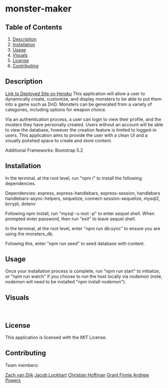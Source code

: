 # monster-maker

## Table of Contents
1. [Description](#description)
2. [Installation](#installationnstallation)
3. [Usage](#usage)
4. [Visuals](#visuals)
5. [License](#license)
6. [Contributing](#contributing)

## Description
[Link to Deployed Site on Heroku]()
This application will allow a user to dynamically create, customize, and display monsters to be able to put them into a game such as DnD. Monsters can be generated from a variety of categories, including options for weapon choice.

Via an authentication process, a user can login to view their profile, and the mosters they have personally created. Users without an account will be able to view the database, however the creation feature is limited to logged-in users. This application aims to provide the user with a clean UI and a visually polished space to create and store content.

Additional Frameworks: Bootstrap 5.2 

## Installation
In the terminal, at the root level, run "npm i" to install the following dependencies.

Dependencies: express, express-handlebars, express-session, handlebars handlebars-async-helpers, sequelize, connect-session-sequelize, mysql2, bcrypt, dotenv

Following npm install, run "mysql -u root -p" to enter sequel shell. When prompted enter password, then run "exit" to leave sequel shell. 

In the terminal, at the root level, enter "npm run db:sync" to ensure you are using the monsters_db. 

Folowing this, enter "npm run seed" to seed database with content.

## Usage
Once your installation process is complete, run "npm run start" to initialize, or "npm run watch" if you choose to run the host locally via nodemon (note, nodemon will need to be installed "npm install nodemon").

## Visuals
![]()
![]()
![]()

## License
This application is licensed with the MIT License.

## Contributing 
Team members:

<a href="https://github.com/Zachattack221">Zach van Dijk</a>
<a href="https://github.com/Revilite">Jacob Lockhart</a>
<a href="https://github.com/Christian-Hoffman">Christian Hoffman</a>
<a href="https://github.com/gfinnie01">Grant Finnie </a>
<a href="https://github.com/Apowers9">Andrew Powers</a>